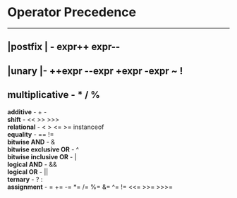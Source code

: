 # Operator Precedence  
---------------------------------------------------------
|**postfix** | - expr++ expr--  
---------------------------------------------------------
|**unary**   |- ++expr --expr +expr -expr ~ !  
---------------------------------------------------------
**multiplicative** - * / %  
---------------------------------------------------------
**additive** - + -  
**shift** - << >> >>>  
**relational** - < > <= >= instanceof  
**equality** - == !=  
**bitwise AND** - &  
**bitwise exclusive OR** - ^  
**bitwise inclusive OR** - |  
**logical AND** - &&  
**logical OR** - ||  
**ternary** - ? :  
**assignment** - = += -= *= /= %= &= ^= != <<= >>= >>>=
